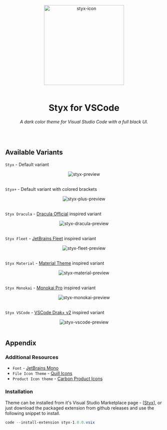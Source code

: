 <!-- # Styx for VS Code -->

<!-- ![styx-preview](https://raw.githubusercontent.com/hshhrr/vscode-styx/main/assets/previews/styx-preview.png?raw=true)
A dark color theme for Visual Studio Code with a full black UI. -->

<!-- <br/> -->

<div align="center">
	<img alt="styx-icon" style="width:256px;height:256px;" src="https://raw.githubusercontent.com/hshhrr/vscode-styx/main/assets/styx.png?raw=true">
</div>

<br/>

<h1 align="center">
    Styx for VSCode
</h1>

<p align="center">
	<i>
		A dark color theme for Visual Studio Code with a full black UI.
	</i>
</p>

<br/><br/>

## Available Variants

`Styx` - Default variant
<div align="center">
	<img alt="styx-preview" src="https://raw.githubusercontent.com/hshhrr/vscode-styx/main/assets/previews/styx-preview.png?raw=true">
</div>

<br/>

`Styx+` - Default variant with colored brackets
<div align="center">
	<img alt="styx-plus-preview" src="https://raw.githubusercontent.com/hshhrr/vscode-styx/main/assets/previews/styx-plus-preview.png?raw=true">
</div>

<br/>

`Styx Dracula` - [Dracula Official](https://marketplace.visualstudio.com/items?itemName=dracula-theme.theme-dracula) inspired variant
<div align="center">
	<img alt="styx-dracula-preview" src="https://raw.githubusercontent.com/hshhrr/vscode-styx/main/assets/previews/styx-dracula-preview.png?raw=true">
</div>

<br/>

`Styx Fleet` - [JetBrains Fleet](https://www.jetbrains.com/fleet/) inspired variant
<div align="center">
	<img alt="styx-fleet-preview" src="https://raw.githubusercontent.com/hshhrr/vscode-styx/main/assets/previews/styx-fleet-preview.png?raw=true">
</div>

<br/>

`Styx Material` - [Material Theme](https://marketplace.visualstudio.com/items?itemName=Equinusocio.vsc-material-theme) inspired variant
<div align="center">
	<img alt="styx-material-preview" src="https://raw.githubusercontent.com/hshhrr/vscode-styx/main/assets/previews/styx-material-preview.png?raw=true">
</div>

<br/>

`Styx Monokai` - [Monokai Pro](https://marketplace.visualstudio.com/items?itemName=monokai.theme-monokai-pro-vscode) inspired variant
<div align="center">
	<img alt="styx-monokai-preview" src="https://raw.githubusercontent.com/hshhrr/vscode-styx/main/assets/previews/styx-monokai-preview.png?raw=true">
</div>

<br/>

`Styx VSCode` - [VSCode Drak+ v2](https://code.visualstudio.com/) inspired variant

<div align="center">
	<img alt="styx-vscode-preview" src="https://raw.githubusercontent.com/hshhrr/vscode-styx/main/assets/previews/styx-vscode-preview.png?raw=true">
	<!-- <em>image_caption</em> -->
</div>

<br/>

## Appendix

### Additional Resources
- `Font` - [JetBrains Mono](https://www.jetbrains.com/lp/mono/)
- `File Icon Theme` - [Quill Icons](https://marketplace.visualstudio.com/items?itemName=cdonohue.quill-icons)
- `Product Icon theme` - [Carbon Product Icons](https://marketplace.visualstudio.com/items?itemName=antfu.icons-carbon)

### Installation
Theme can be installed from it's Visual Studio Marketplace page - [[Styx](https://marketplace.visualstudio.com/items?itemName=hshhrr.styx)], or just download the packaged extension from github releases and use the following snippet to install.
```powershell
code --install-extension styx-1.0.0.vsix
```
